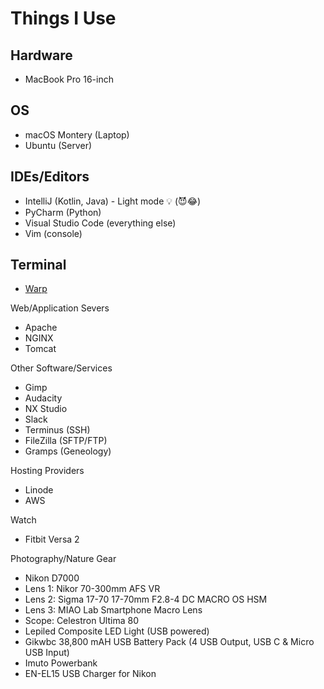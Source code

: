 # Things I Use

## Hardware
* MacBook Pro 16-inch

## OS
* macOS Montery (Laptop)
* Ubuntu (Server)

## IDEs/Editors
* IntelliJ (Kotlin, Java) - Light mode 💡 (😈😂)
* PyCharm (Python)
* Visual Studio Code (everything else)
* Vim (console)

## Terminal
* [Warp](https://www.warp.dev/)

Web/Application Severs
* Apache
* NGINX
* Tomcat

Other Software/Services
* Gimp
* Audacity
* NX Studio
* Slack
* Terminus (SSH)
* FileZilla (SFTP/FTP)
* Gramps (Geneology)

Hosting Providers
* Linode
* AWS

Watch
* Fitbit Versa 2

Photography/Nature Gear
* Nikon D7000
* Lens 1: Nikor 70-300mm AFS VR
* Lens 2: Sigma 17-70 17-70mm F2.8-4 DC MACRO OS HSM 
* Lens 3: MIAO Lab Smartphone Macro Lens
* Scope: Celestron Ultima 80
* Lepiled Composite LED Light (USB powered)
* Gikwbc 38,800 mAH USB Battery Pack (4 USB Output, USB C & Micro USB Input)
* Imuto Powerbank
* EN-EL15 USB Charger for Nikon
